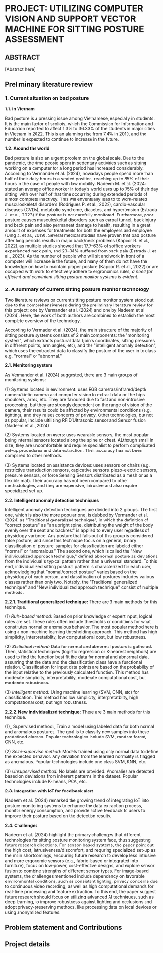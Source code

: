 # **PROJECT: UTILIZING COMPUTER VISION AND SUPPORT VECTOR MACHINE FOR SITTING POSTURE ASSESSMENT**

## **ABSTRACT**

[Abstract here]

## **Preliminary literature review**

### **1. Current situation on bad posture**

**1.1. In Vietnam**

Bad posture is a pressing issue among Vietnamese, especially in students. It is the main factor of scoliois, which the Commission for Information and Education reported to affect 1.3% to 36.33% of the students in major cities in Vietnam in 2022. This is an alarming rise from 7.4% in 2019, and the number is expected to continue to increase in the future.

**1.2. Around the world**

Bad posture is also an urgent problem on the global scale. Due to the pandemic, the time people spent in sedentary activities such as sitting working on a computer for a long period has increased considerably. According to Vermander et al. (2024), nowadays people spend more than half of their daily hours in a seated position, reaching up to 85% of their hours in the case of people with low mobility. Nadeem M. et al. (2024) stated an average office worker in today’s world uses up to 75% of their day sitting, with over half of that time occurring during extended periods of almost complete inactivity. This will enventually lead to to work-related musculoskeletal disorders (Rodrigues P. et al., 2022), cardio-vascular diseases (CVDs), metabolic syndrome, diabetes, and hypertension (Estrada J. et al., 2023) if the posture is not carefully monitored. Furthermore, poor posture causes musculoskeltal disorders such as carpal tunnel, back injury and back pain and also permanent damage to health, resulting in a great amount of expenses for treatments for both the employers and employee (Ding Z. et al., 2019). Several medical studies have proven that bad posture after long periods results in major back/neck problems (Kapoor R. et al., 2022), as multiple studies showed that 17.7–63% of soffice workers experienced neck pain, and 23–34% suffered from back pain (Estrada J. et al., 2023). As the number of people who will sit and work in front of a computer will increase in the future, and many of them do not have the knowledge on how to maintain proper posture (Kapoor R. et al., 2022) or are occupied with work to effectively adhere to ergronomics rules, _a need for efficient and convinient sitting posture monitor systems is evident._

### **2. A summary of current sitting posture monitor technology**

Two literature reviews on current sitting posture monitor system stood out due to the comprehensiveness during the preliminary literature review for this project; one by Vermander et al. (2024) and one by Nadeem et al. (2024). Here, the work of both authors are combined to establish the most complete overview of the technology.

According to Vermader et al. (2024), the main structure of the majority of sitting posture systems consists of 2 main components: the "monitoring system", which extracts postural data (joints coordinates, sitting pressures in different points, arm angles, etc), and the "intelligent anomaly detection", which uses the extracted data to classify the posture of the user in to class e.g. "normal" or "abnormal."

**2.1. Monitoring system**

As Vermander et al. (2024) suggested, there are 3 main groups of monitoring systems: 

(1) Systems located in environment: uses RGB cameras/infrared/depth camera/kietic camera and computer vision to extract data on the hips, shoulders, arms, etc. They are favoured due to fast and non-intrusive processing, but they are strongly dependent on the range of vision of the camera, their results could be affected by environmental conditions (e.g. lighting), and they raises concerns of privacy. Other technologies, but not as popular, include ultilizing RFID/Ultrasonic sensor and Sensor fusion (Nadeem et al., 2024)

(2) Systems located on users: uses wearable sensors, the most popular being internal sensors located along the spine or chest. ALthough small in size, they are uncomfortable and require specialist to perform complicated set-up procedures and data extraction. Their accuracy has not been compared to other methods.

(3) Systems located on assistance devices: uses sensors on chairs (e.g. restrictive transduction sensors, capicative sensors, piezo-electric sensors, pressure sensors, or force Sensing Sensors distributed as a mesh or as a flexible mat). Their accuracy has not been compared to other methodologies, and they are expensive, intrusive and also require specialized set-up.

**2.2. Intelligent anomaly detection techniques**

Intelligent anomaly detection techniques are divided into 2 groups. The first one, which is also the more popular one, is dubbed by Vermander et al. (2024) as "Traditional generalized technique", in which the definition of "correct posture" as "an upright spine, distributing the weight of the body evenly over the seat and backrest" is applied to every user regadless of physiology variance. Any posture that falls out of this group is considered false posture, and since this technique focus on a general, binary classification of posture, samples for classification are labeled either “normal” or “anomalous.” The second one, which is called the "New individualized approach technique," defined abnormal posture as deviations from the individual's typical pattern rather than a universal standard. To this end, individualized sitting postural pattern is characterized for each user, acknowledging that “normal/correct posture” varies based on the physiology of each person, and classification of postures includes various classes rather than only two. Notably, the "Traditional generalized technique" and "New individualized approach technique" consist of multiple methods.

**2.2.1. Traditional generalized technique:** There are 3 main methods for this technique.

(1) _Rule-based method:_ Based on prior knowledge or expert input, logical rules are set. These rules often include thresholds or conditions for what constitutes normal or anomalous behavior. The most popular method here is using a non-machine learning thresholding approach. This method has high simplicity, interpretatblity, low computational cost, but low robustness.

(2) _Statistical method:_ Data for normal and abnormal posture is gathered. Then, statistical techniques (logistic regression or K-nearest neighbors) are used to find the function best fit the data for normal and abnormal data, assuming that the data and the classification class have a functional relation. Classification for input data points are based on the probability of the input relative to the previously calculated function. This method has moderate simplicity, interpretability, moderate computational cost, but moderate robustness.

(3) _Intelligent method:_ Using machine learning (SVM, CNN, etc) for classification. This method has low simplicity, interpretatblity, high computational cost, but high robustness.

**2.2.2. New individualized technique:** There are 3 main methods for this technique.

(1)_ Supervised method:_ Train a model using labeled data for both normal and anomalous postures. The goal is to classify new samples into these predefined classes. Popular technologies include SVM, random forest, CNN, etc.

(2) _Semi-supervise method:_ Models trained using only normal data to define the expected behavior. Any deviation from the learned normality is flagged as anomalous. Popular technologies include one class SVM, KNN, etc.

(3) _Unsupervised method:_ No labels are provided. Anomalies are detected based on deviations from inherent patterns in the dataset. Popular technologies include K-means, PCA, etc.

**2.3. Integration with IoT for feed back alert**

Nadeem et al. (2024) remarked the growing trend of integrating IoT into posture monitoring systems to enhance the data extraction process, monitor energy consumption, and provide active feedback to users to improve their posture based on the detection results.

**2.4. Challenges**

Nadeem et al. (2024) highlight the primary challenges that different technologies for sitting posture monitoring system face, thus suggesting future research directions. For sensor-based systems, the paper point out the high cost, intrusiveness/discomfort, and requring specialized set-up as the main shortcomings, encouring future research to develop less intrusive and more ergonomic sensors (e.g., fabric-based or integrated into furniture), focus on low-power, cost-effective designs, and explore sensor fusion to combine strengths of different sensor types. For image-based systems, the challenges mentioned include dependency on favorable environmental conditions, such as consistent lighting; privacy concerns due to continuous video recording; as well as high computational demands for real-time processing and feature extraction. To this end, the paper suggest future research should focus on utilizing advanced AI techniques, such as deep learning, to improve robustness against lighting and occlusions and adopt privacy-preserving methods, like processing data on local devices or using anonymized features.

## **Problem statement and Contributions**

## **Project details**








 


